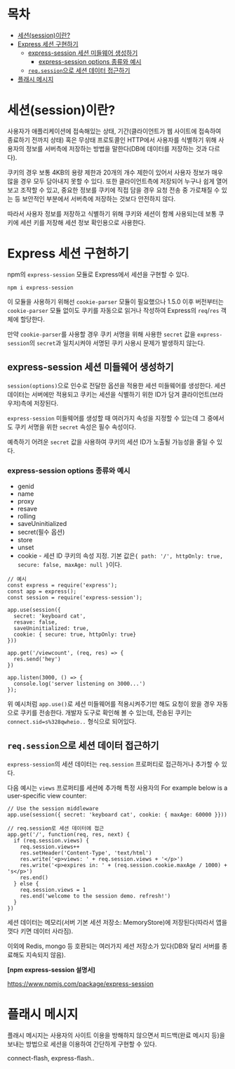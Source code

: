 # 목차
- [세션(session)이란?](#세션session이란)
- [Express 세션 구현하기](#express-세션-구현하기)
  - [express-session 세션 미들웨어 생성하기](#express-session-세션-미들웨어-생성하기)
    - [express-session options 종류와 예시](#express-session-options-종류와-예시)
  - [`req.session`으로 세션 데이터 접근하기](#reqsession으로-세션-데이터-접근하기)
- [플래시 메시지](#플래시-메시지)
  
  
# 세션(session)이란?

사용자가 애플리케이션에 접속해있는 상태, 기간(클라이언트가 웹 사이트에 접속하여 종료하기 전까지 상태) 혹은 무상태 프로토콜인 HTTP에서 사용자를 식별하기 위해 사용자의 정보를 서버측에 저장하는 방법을 말한다(DB에 데이터를 저장하는 것과 다르다).

쿠키의 경우 보통 4KB의 용량 제한과 20개의 개수 제한이 있어서 사용자 정보가 매우 많을 경우 모두 담아내지 못할 수 있다. 또한 클라이언트측에 저장되어 누구나 쉽게 열어보고 조작할 수 있고, 중요한 정보를 쿠키에 직접 담을 경우 요청 전송 중 가로채질 수 있는 등 보안적인 부분에서 서버측에 저장하는 것보다 안전하지 않다.

따라서 사용자 정보를 저장하고 식별하기 위해 쿠키와 세션이 함께 사용되는데 보통 쿠키에 세션 키를 저장해 세션 정보 확인용으로 사용한다.

# Express 세션 구현하기

npm의 `express-session` 모듈로 Express에서 세션을 구현할 수 있다.
```
npm i express-session
```

이 모듈을 사용하기 위해선 `cookie-parser` 모듈이 필요했으나 1.5.0 이후 버전부터는 `cookie-parser` 모듈 없이도 쿠키를 자동으로 읽거나 작성하여 Express의 `req`/`res` 객체에 할당한다. 

만약 `cookie-parser`를 사용할 경우 쿠키 서명을 위해 사용한 `secret` 값을 `express-session`의 `secret`과 일치시켜야 서명된 쿠키 사용시 문제가 발생하지 않는다.

## express-session 세션 미들웨어 생성하기

`session(options)`으로 인수로 전달한 옵션을 적용한 세션 미들웨어를 생성한다. 세션 데이터는 서버에만 적용되고 쿠키는 세션을 식별하기 위한 ID가 담겨 클라이언트(브라우저)측에 저장된다.

`express-session` 미들웨어를 생성할 때 여러가지 속성을 지정할 수 있는데 그 중에서도 쿠키 서명을 위한 `secret` 속성은 필수 속성이다.

예측하기 어려운 `secret` 값을 사용하여 쿠키의 세션 ID가 노출될 가능성을 줄일 수 있다.

### express-session options 종류와 예시

+ genid
+ name
+ proxy
+ resave
+ rolling
+ saveUninitialized
+ secret(필수 옵션)
+ store
+ unset
+ cookie - 세션 ID 쿠키의 속성 지정. 기본 값은`{ path: '/', httpOnly: true, secure: false, maxAge: null }`이다.

```
// 예시
const express = require('express');
const app = express();
const session = require('express-session');

app.use(session({
  secret: 'keyboard cat',
  resave: false,
  saveUninitialized: true,
  cookie: { secure: true, httpOnly: true}
}))

app.get('/viewcount', (req, res) => {
  res.send('hey')
})

app.listen(3000, () => {
  console.log('server listening on 3000...')
});
```

위 예시처럼 `app.use()`로 세션 미들웨어를 적용시켜주기만 해도 요청이 왔을 경우 자동으로 쿠키를 전송한다. 개발자 도구로 확인해 볼 수 있는데, 전송된 쿠키는 `connect.sid=s%328qwheio..` 형식으로 되어있다.


## `req.session`으로 세션 데이터 접근하기

`express-session`의 세션 데이터는 `req.session` 프로퍼티로 접근하거나 추가할 수 있다.
<!-- To store or access session data, simply use the request property `req.session`, which is (generally) serialized as JSON by the store, so nested objects are typically fine. -->

다음 예시는 `views` 프로퍼티를 세션에 추가해 특정 사용자의 
 For example below is a user-specific view counter:


```
// Use the session middleware
app.use(session({ secret: 'keyboard cat', cookie: { maxAge: 60000 }}))

// req.session로 세션 데이터에 접근
app.get('/', function(req, res, next) {
  if (req.session.views) {
    req.session.views++
    res.setHeader('Content-Type', 'text/html')
    res.write('<p>views: ' + req.session.views + '</p>')
    res.write('<p>expires in: ' + (req.session.cookie.maxAge / 1000) + 's</p>')
    res.end()
  } else {
    req.session.views = 1
    res.end('welcome to the session demo. refresh!')
  }
})
```

세션 데이터는 메모리(서버 기본 세션 저장소: MemoryStore)에 저장된다(따라서 앱을 껏다 키면 데이터 사라짐).
<!-- 
The default server-side session storage, MemoryStore, is purposely not designed for a production environment. It will leak memory under most conditions, does not scale past a single process, and is meant for debugging and developing. -->

이외에 Redis, mongo 등 호환되는 여러가지 세션 저장소가 있다(DB와 달리 서버를 종료해도 지속되지 않음).


**[npm express-session 설명서]**

https://www.npmjs.com/package/express-session

# 플래시 메시지

플래시 메시지는 사용자의 사이트 이용을 방해하지 않으면서 피드백(완료 메시지 등)을 보내는 방법으로 세션을 이용하여 간단하게 구현할 수 있다.

connect-flash, express-flash..